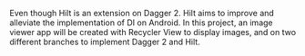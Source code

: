Even though Hilt is an extension on Dagger 2. Hilt aims to improve and alleviate the implementation of DI on Android. In this project, an image viewer app will be created with Recycler View to display images, and on two different branches to implement Dagger 2 and Hilt.
